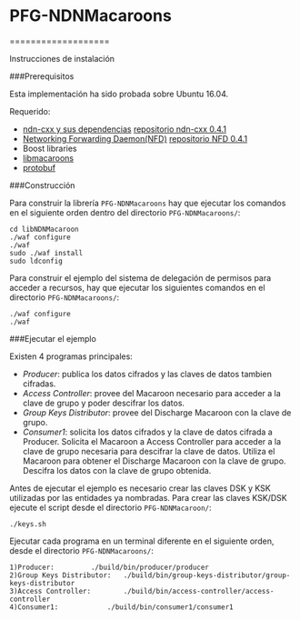 # PFG-NDNMacaroons
===================

Instrucciones de instalación

###Prerequisitos

Esta implementación ha sido probada sobre Ubuntu 16.04.

Requerido:

* [ndn-cxx y sus dependencias](http://named-data.net/doc/ndn-cxx/0.4.1/INSTALL.html)
 [repositorio ndn-cxx 0.4.1](https://github.com/named-data/ndn-cxx/releases/tag/ndn-cxx-0.4.1)
* [Networking Forwarding Daemon(NFD)](http://named-data.net/doc/NFD/0.4.1/INSTALL.html)
 [repositorio NFD 0.4.1](https://github.com/named-data/NFD/releases/tag/NFD-0.4.1)
* Boost libraries
* [libmacaroons](https://github.com/rescrv/libmacaroons)
* [protobuf](https://github.com/google/protobuf)

###Construcción

Para construir la librería `PFG-NDNMacaroons` hay que ejecutar
los comandos en el siguiente orden dentro del directorio
`PFG-NDNMacaroons/`:

	cd libNDNMacaroon
	./waf configure
	./waf
	sudo ./waf install
	sudo ldconfig

Para construir el ejemplo del sistema de delegación de permisos
para acceder a recursos, hay que ejecutar los siguientes comandos
en el directorio `PFG-NDNMacaroons/`:

	./waf configure
	./waf

###Ejecutar el ejemplo

Existen 4 programas principales:

   - *Producer*: publica los datos cifrados y las claves de datos tambien cifradas.
   - *Access Controller*: provee del Macaroon necesario para acceder a la clave de grupo y poder descifrar los datos.
   - *Group Keys Distributor*: provee del Discharge Macaroon con la clave de grupo.
   - *Consumer1*: solicita los datos cifrados y la clave de datos cifrada a Producer.
				Solicita el Macaroon a Access Controller para acceder a la clave de grupo necesaria para descifrar la clave de datos.
				Utiliza el Macaroon para obtener el Discharge Macaroon con la clave de grupo.
				Descifra los datos con la clave de grupo obtenida.

Antes de ejecutar el ejemplo es necesario crear las claves DSK y KSK utilizadas por las entidades ya nombradas. Para crear las claves KSK/DSK ejecute el script desde el directorio `PFG-NDNMacaroon/`:

	./keys.sh

Ejecutar cada programa en un terminal diferente en el siguiente orden, desde el directorio `PFG-NDNMacaroons/`:

	1)Producer:			./build/bin/producer/producer
	2)Group Keys Distributor:	./build/bin/group-keys-distributor/group-keys-distributor
	3)Access Controller:		./build/bin/access-controller/access-controller
	4)Consumer1:			./build/bin/consumer1/consumer1
